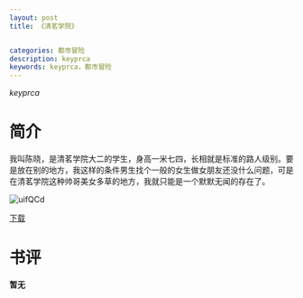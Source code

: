 ```yaml
---
layout: post
title: 《清茗学院》


categories: 都市冒险
description: keyprca
keywords: keyprca，都市冒险
---
```


*keyprca*

# 简介

我叫陈晓，是清茗学院大二的学生，身高一米七四，长相就是标准的路人级别。要是放在别的地方，我这样的条件男生找个一般的女生做女朋友还没什么问题，可是在清茗学院这种帅哥美女多草的地方，我就只能是一个默默无闻的存在了。

![uifQCd](https://cdn.jsdelivr.net/gh/YYbooks0/yybooks0img@master/bookscover2/uifQCd.1x02dhcwivhc.jpg)

[下载](https://link.jscdn.cn/1drv/aHR0cHM6Ly8xZHJ2Lm1zL3QvcyFBaGU2R2dNWmVFb2poVmlfRUZCLS1VYjZjSjgyP2U9dzNEMGlp.txt)

# 书评
**暂无**
